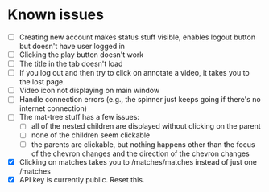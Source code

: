 # Known issues

- [ ] Creating new account makes status stuff visible, enables logout button but doesn't have user logged in
- [ ] Clicking the play button doesn't work
- [ ] The title in the tab doesn't load
- [ ] If you log out and then try to click on annotate a video, it takes you to the lost page.
- [ ] Video icon not displaying on main window
- [ ] Handle connection errors (e.g., the spinner just keeps going if there's no internet connection)
- [ ] The mat-tree stuff has a few issues:
  - [ ] all of the nested children are displayed without clicking on the parent
  - [ ] none of the children seem clickable
  - [ ] the parents are clickable, but nothing happens other than the focus of the chevron changes and the direction of the chevron changes
- [x] Clicking on matches takes you to /matches/matches instead of just one /matches
- [x] API key is currently public. Reset this.
